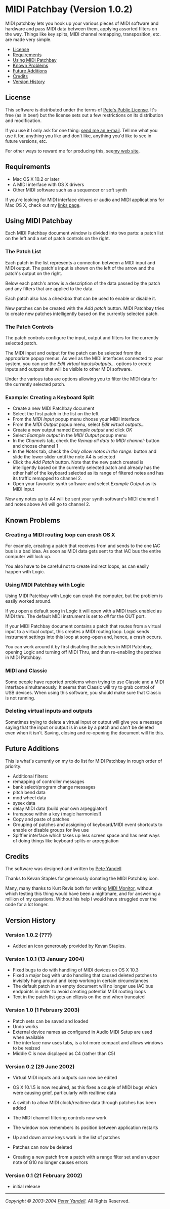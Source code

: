 MIDI Patchbay (Version 1.0.2)
=============================

MIDI patchbay lets you hook up your various pieces of MIDI software and
hardware and pass MIDI data between them, applying assorted filters on the way.
Things like key splits, MIDI channel remapping, transposition, etc. are
made very simple.

* [License](#license)
* [Requirements](#requirements)
* [Using MIDI Patchbay](#usage)
* [Known Problems](#problems)
* [Future Additions](#future)
* [Credits](#credits)
* [Version History](#history)

<a name="license">License</a>
-----------------------------

This software is distributed under the terms of [Pete's Public
License](License.html).  It's free (as in beer) but the license sets out a few restrictions on
its distribution and modification.

If you use it I only ask for one thing:
[send me an e-mail](#mailto:pete@notahat.com).  Tell me what
you use it for, anything you like and don't like, anything you'd like
to see in future versions, etc.

For other ways to reward me for producing this, see[my web site](#http://www.notahat.com/software/).

<a name="requirements">Requirements</a>
---------------------------------------

* Mac OS X 10.2 or later
* A MIDI interface with OS X drivers
* Other MIDI software such as a sequencer or soft synth

If you're looking for MIDI interface drivers or audio and MIDI applications
for Mac OS X, check out my [links page](#http://pete.yandell.com/links/).


<a name="usage">Using MIDI Patchbay</a>
---------------------------------------

Each MIDI Patchbay document window is divided into two parts: a patch list
on the left and a set of patch controls on the right.

### The Patch List

Each patch in the list represents a connection
between a MIDI input and MIDI output.  The patch's input is shown on
the left of the arrow and the patch's output on the right.

Below each patch's
arrow is a description of the data passed by the patch and
any filters that are applied to the data.

Each patch also has a checkbox that can be used to enable or disable it.

New patches can be created with the *Add patch* button. MIDI Patchbay
tries to create new patches intelligently based on the currently selected
patch.


### The Patch Controls

The patch controls configure the input, output and filters for the
currently selected patch.

The MIDI input and output for the patch can be selected from the
appropriate popup menus.  As well as the MIDI interfaces connected to your
system, you can use the *Edit virtual inputs/outputs...* options to create
inputs and outputs that will be visible to other MIDI software.

Under the various tabs are options allowing you to filter the MIDI data
for the currently selected patch.


### Example: Creating a Keyboard Split

* Create a new MIDI Patchbay document
* Select the first patch in the list on the left
* From the *MIDI Input* popup menu choose your MIDI interface
* From the *MIDI Output* popup menu, select *Edit virtual outputs...*
* Create a new output named *Example output* and click *OK*
* Select *Example output* in the *MIDI Output* popup menu
* In the *Channels* tab, check the *Remap all data to MIDI channel:*
button and choose channel 1
* In the *Notes* tab, check the *Only allow notes in the range:* button
and slide the lower slider until the note A4 is selected
* Click the *Add Patch* button.  Note that the new patch created is
intelligently based on the currently selected patch and already has
the other half of the keyboard selected as its range of filtered notes
and has its traffic remapped to channel 2.
* Open your favourite synth software and select *Example Output* as
its MIDI input

Now any notes up to A4 will be sent your synth software's MIDI channel 1
and notes above A4 will go to channel 2.


<a name="problems">Known Problems</a>
-------------------------------------

### Creating a MIDI routing loop can crash OS X

For example, creating a patch that receives from and sends to the one
IAC bus is a bad idea. As soon as MIDI data gets sent to that IAC bus the
entire computer will lock up.

You also have to be careful not to create indirect loops, as can
easily happen with Logic.


### Using MIDI Patchbay with Logic

Using MIDI Patchbay with Logic can crash the computer, but the problem
is easily worked around.

If you open a default song in Logic it will open with a MIDI track
enabled as MIDI thru. The default MIDI instrument is set to *all*
for the OUT port.

If your MIDI Patchbay document contains a patch that routes from a
virtual input to a virtual output, this creates a MIDI routing loop.
Logic sends instrument settings into this loop at song-open and, hence,
a crash occurs.

You can work around it by first disabling the patches in MIDI Patchbay,
opening Logic and turning off MIDI Thru, and then re-enabling the patches
in MIDI Patchbay.


### MIDI and Classic

Some people have reported problems when trying to use Classic and
a MIDI interface simultaneously.  It seems that Classic will try to grab
control of USB devices.  When using this software, you should make sure
that Classic is not running.


### Deleting virtual inputs and outputs

Sometimes trying to delete a virtual input or output will give you
a message saying that the input or output is in use by a patch and can't
be deleted even when it isn't. Saving, closing and re-opening the
document will fix this.


<a name="future">Future Additions</a>
-------------------------------------

This is what's currently on my to do list for MIDI Patchbay in rough order
of priority:

* Additional filters:
 * remapping of controller messages
 * bank select/program change messages
 * pitch bend data
 * mod wheel data
 * sysex data
 * delay MIDI data (build your own arpeggiator!)
 * transpose within a key (magic harmonies!)
* Copy and paste of patches
* Grouping of patches and assigning of keyboard/MIDI event
shortcuts to enable or disable groups for live use
* Spiffier interface which takes up less screen space and
has neat ways of doing things like keyboard splits or
arpeggiation

<a name="credits">Credits</a></h2>
----------------------------------

The software was designed and written by
[Pete Yandell](mailto:pete@notahat.com)

Thanks to Kevan Staples for generously donating the MIDI Patchbay icon.

Many, many thanks to Kurt Revis both for writing
[MIDI Monitor](http://www.snoize.com/MIDIMonitor), without which testing
this thing would have been a nightmare, and for answering a million of my questions.
Without his help I would have struggled over the code for a lot longer.

<a name="history">Version History</a>
-------------------------------------

### Version 1.0.2 (???)

* Added an icon generously provided by Kevan Staples.

### Version 1.0.1 (13 January 2004)

* Fixed bugs to do with handling of MIDI devices on OS X 10.3
* Fixed a major bug with undo handling that caused deleted patches
to invisibly hang around and keep working in certain circumstances
* The default patch in an empty document will no longer use IAC bus
endpoints in order to avoid creating potential MIDI routing loops
* Text in the patch list gets an ellipsis on the end when truncated

### Version 1.0 (1 February 2003)

* Patch sets can be saved and loaded
* Undo works
* External device names as configured in Audio MIDI Setup are used when available
* The interface now uses tabs, is a lot more compact and allows windows to be resized
* Middle C is now displayed as C4 (rather than C5)

### Version 0.2 (29 June 2002)

* Virtual MIDI inputs and outputs can now be edited
* OS X 10.1.5 is now required, as this fixes a couple of MIDI bugs which were causing grief, particularly with realtime data

* A switch to allow MIDI clock/realtime data through patches has been added
* The MIDI channel filtering controls now work
* The window now remembers its position between application restarts
* Up and down arrow keys work in the list of patches
* Patches can now be deleted
* Creating a new patch from a patch with a range filter set and an
upper note of G10 no longer causes errors

### Version 0.1 (21 February 2002)

* initial release

***

*Copyright &copy; 2003-2004 [Peter Yandell](mailto:pete@notahat.com).* All Rights Reserved.

